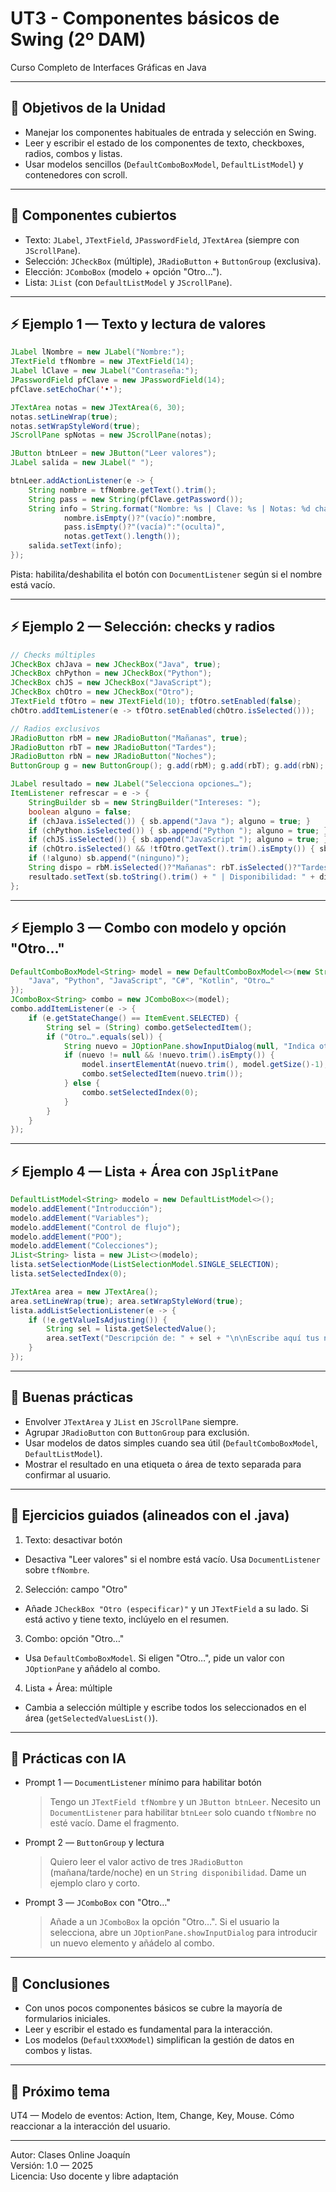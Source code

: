# UT3 - Componentes básicos de Swing (2º DAM)
Curso Completo de Interfaces Gráficas en Java

---

## 🎯 Objetivos de la Unidad
- Manejar los componentes habituales de entrada y selección en Swing.
- Leer y escribir el estado de los componentes de texto, checkboxes, radios, combos y listas.
- Usar modelos sencillos (`DefaultComboBoxModel`, `DefaultListModel`) y contenedores con scroll.

---

## 🧠 Componentes cubiertos
- Texto: `JLabel`, `JTextField`, `JPasswordField`, `JTextArea` (siempre con `JScrollPane`).
- Selección: `JCheckBox` (múltiple), `JRadioButton` + `ButtonGroup` (exclusiva).
- Elección: `JComboBox` (modelo + opción "Otro…").
- Lista: `JList` (con `DefaultListModel` y `JScrollPane`).

---

## ⚡ Ejemplo 1 — Texto y lectura de valores

```java
JLabel lNombre = new JLabel("Nombre:");
JTextField tfNombre = new JTextField(14);
JLabel lClave = new JLabel("Contraseña:");
JPasswordField pfClave = new JPasswordField(14);
pfClave.setEchoChar('•');

JTextArea notas = new JTextArea(6, 30);
notas.setLineWrap(true);
notas.setWrapStyleWord(true);
JScrollPane spNotas = new JScrollPane(notas);

JButton btnLeer = new JButton("Leer valores");
JLabel salida = new JLabel(" ");

btnLeer.addActionListener(e -> {
    String nombre = tfNombre.getText().trim();
    String pass = new String(pfClave.getPassword());
    String info = String.format("Nombre: %s | Clave: %s | Notas: %d chars",
            nombre.isEmpty()?"(vacío)":nombre,
            pass.isEmpty()?"(vacía)":"(oculta)",
            notas.getText().length());
    salida.setText(info);
});
```

Pista: habilita/deshabilita el botón con `DocumentListener` según si el nombre está vacío.

---

## ⚡ Ejemplo 2 — Selección: checks y radios

```java
// Checks múltiples
JCheckBox chJava = new JCheckBox("Java", true);
JCheckBox chPython = new JCheckBox("Python");
JCheckBox chJS = new JCheckBox("JavaScript");
JCheckBox chOtro = new JCheckBox("Otro");
JTextField tfOtro = new JTextField(10); tfOtro.setEnabled(false);
chOtro.addItemListener(e -> tfOtro.setEnabled(chOtro.isSelected()));

// Radios exclusivos
JRadioButton rbM = new JRadioButton("Mañanas", true);
JRadioButton rbT = new JRadioButton("Tardes");
JRadioButton rbN = new JRadioButton("Noches");
ButtonGroup g = new ButtonGroup(); g.add(rbM); g.add(rbT); g.add(rbN);

JLabel resultado = new JLabel("Selecciona opciones…");
ItemListener refrescar = e -> {
    StringBuilder sb = new StringBuilder("Intereses: ");
    boolean alguno = false;
    if (chJava.isSelected()) { sb.append("Java "); alguno = true; }
    if (chPython.isSelected()) { sb.append("Python "); alguno = true; }
    if (chJS.isSelected()) { sb.append("JavaScript "); alguno = true; }
    if (chOtro.isSelected() && !tfOtro.getText().trim().isEmpty()) { sb.append(tfOtro.getText().trim()).append(' '); alguno = true; }
    if (!alguno) sb.append("(ninguno)");
    String dispo = rbM.isSelected()?"Mañanas": rbT.isSelected()?"Tardes":"Noches";
    resultado.setText(sb.toString().trim() + " | Disponibilidad: " + dispo);
};
```

---

## ⚡ Ejemplo 3 — Combo con modelo y opción "Otro…"

```java
DefaultComboBoxModel<String> model = new DefaultComboBoxModel<>(new String[]{
    "Java", "Python", "JavaScript", "C#", "Kotlin", "Otro…"
});
JComboBox<String> combo = new JComboBox<>(model);
combo.addItemListener(e -> {
    if (e.getStateChange() == ItemEvent.SELECTED) {
        String sel = (String) combo.getSelectedItem();
        if ("Otro…".equals(sel)) {
            String nuevo = JOptionPane.showInputDialog(null, "Indica otro lenguaje:");
            if (nuevo != null && !nuevo.trim().isEmpty()) {
                model.insertElementAt(nuevo.trim(), model.getSize()-1); // antes de "Otro…"
                combo.setSelectedItem(nuevo.trim());
            } else {
                combo.setSelectedIndex(0);
            }
        }
    }
});
```

---

## ⚡ Ejemplo 4 — Lista + Área con `JSplitPane`

```java
DefaultListModel<String> modelo = new DefaultListModel<>();
modelo.addElement("Introducción");
modelo.addElement("Variables");
modelo.addElement("Control de flujo");
modelo.addElement("POO");
modelo.addElement("Colecciones");
JList<String> lista = new JList<>(modelo);
lista.setSelectionMode(ListSelectionModel.SINGLE_SELECTION);
lista.setSelectedIndex(0);

JTextArea area = new JTextArea();
area.setLineWrap(true); area.setWrapStyleWord(true);
lista.addListSelectionListener(e -> {
    if (!e.getValueIsAdjusting()) {
        String sel = lista.getSelectedValue();
        area.setText("Descripción de: " + sel + "\n\nEscribe aquí tus notas...");
    }
});
```

---

## 🧭 Buenas prácticas
- Envolver `JTextArea` y `JList` en `JScrollPane` siempre.
- Agrupar `JRadioButton` con `ButtonGroup` para exclusión.
- Usar modelos de datos simples cuando sea útil (`DefaultComboBoxModel`, `DefaultListModel`).
- Mostrar el resultado en una etiqueta o área de texto separada para confirmar al usuario.

---

## 🧪 Ejercicios guiados (alineados con el .java)
1) Texto: desactivar botón
- Desactiva "Leer valores" si el nombre está vacío. Usa `DocumentListener` sobre `tfNombre`.

2) Selección: campo "Otro"
- Añade `JCheckBox "Otro (especificar)"` y un `JTextField` a su lado. Si está activo y tiene texto, inclúyelo en el resumen.

3) Combo: opción "Otro…"
- Usa `DefaultComboBoxModel`. Si eligen "Otro…", pide un valor con `JOptionPane` y añádelo al combo.

4) Lista + Área: múltiple
- Cambia a selección múltiple y escribe todos los seleccionados en el área (`getSelectedValuesList()`).

---

## 🤖 Prácticas con IA
- Prompt 1 — `DocumentListener` mínimo para habilitar botón
  > Tengo un `JTextField tfNombre` y un `JButton btnLeer`. Necesito un `DocumentListener` para habilitar `btnLeer` solo cuando `tfNombre` no esté vacío. Dame el fragmento.

- Prompt 2 — `ButtonGroup` y lectura
  > Quiero leer el valor activo de tres `JRadioButton` (mañana/tarde/noche) en un `String disponibilidad`. Dame un ejemplo claro y corto.

- Prompt 3 — `JComboBox` con "Otro…"
  > Añade a un `JComboBox` la opción "Otro…". Si el usuario la selecciona, abre un `JOptionPane.showInputDialog` para introducir un nuevo elemento y añádelo al combo.

---

## 🧩 Conclusiones
- Con unos pocos componentes básicos se cubre la mayoría de formularios iniciales.
- Leer y escribir el estado es fundamental para la interacción.
- Los modelos (`DefaultXXXModel`) simplifican la gestión de datos en combos y listas.

---

## 📘 Próximo tema
UT4 — Modelo de eventos: Action, Item, Change, Key, Mouse. Cómo reaccionar a la interacción del usuario.

---

Autor: Clases Online Joaquín  
Versión: 1.0 — 2025  
Licencia: Uso docente y libre adaptación
